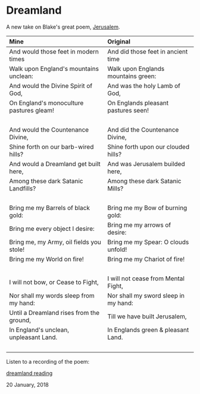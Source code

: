 # Dreamland

A new take on Blake's great poem, [Jerusalem](https://www.poetryfoundation.org/poems/54684/jerusalem-and-did-those-feet-in-ancient-time).

**Mine**|**Original**
:-------|:-----------
And would those feet in modern times | And did those feet in ancient time
Walk upon England's mountains unclean: | Walk upon Englands mountains green:
And would the Divine Spirit of God, |  And was the holy Lamb of God,
On England's monoculture pastures gleam! | On Englands pleasant pastures seen!
&nbsp; | &nbsp;
And would the Countenance Divine, | And did the Countenance Divine,
Shine forth on our barb-wired hills? | Shine forth upon our clouded hills?
And would a Dreamland get built here, | And was Jerusalem builded here,
Among these dark Satanic Landfills? | Among these dark Satanic Mills?
 &nbsp; | &nbsp;
Bring me my Barrels of black gold: | Bring me my Bow of burning gold:
Bring me every object I desire: | Bring me my arrows of desire:
Bring me, my Army, oil fields you stole! | Bring me my Spear: O clouds unfold!
Bring me my World on fire! | Bring me my Chariot of fire!
&nbsp; | &nbsp;
I will not bow, or Cease to Fight, | I will not cease from Mental Fight,
Nor shall my words sleep from my hand: | Nor shall my sword sleep in my hand:
Until a Dreamland rises from the ground, | Till we have built Jerusalem,
In England's unclean, unpleasant Land. | In Englands green & pleasant Land.
&nbsp; | &nbsp;

Listen to a recording of the poem:

[dreamland reading](/assets/audio/Dreamland.wav)

20 January, 2018
